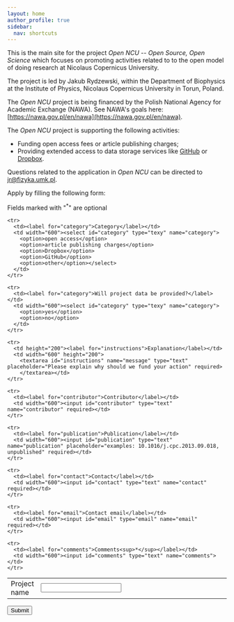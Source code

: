 ```yaml
---
layout: home
author_profile: true
sidebar:
  nav: shortcuts
---
```

This is the main site for the project *Open NCU -- Open Source, Open Science*
which focuses on promoting activities related to to the open model of doing 
research at Nicolaus Copernicus University.

The project is led by Jakub Rydzewski, within the Department of Biophysics 
at the Institute of Physics, Nicolaus Copernicus University in Torun, Poland.

The *Open NCU* project is being financed by the Polish National Agency for
Academic Exchange (NAWA). See NAWA's goals here: 
[https://nawa.gov.pl/en/nawa](https://nawa.gov.pl/en/nawa).

The *Open NCU* project is supporting the following activities:
* Funding open access fees or article publishing charges;
* Providing extended access to data storage services like 
  [GitHub](https://github.com) or [Dropbox](https://dropbox.com).

Questions related to the application in *Open NCU* can be directed to 
<jr@fizyka.umk.pl>. 

Apply by filling the following form:

Fields marked with "<sup>*</sup>" are optional

<form action="https://formspree.io/xyygvnbv" method="POST">
<table>
    <tr>
      <td><label for="name">Project name</label></td>
      <td width="600"><input id="name" type="text" name="projectname" required> </td>
    </tr>

    <tr>
      <td><label for="category">Category</label></td>
      <td width="600"><select id="category" type="texy" name="category">
        <option>open access</option>
        <option>article publishing charges</option>
        <option>Dropbox</option>
        <option>GitHub</option>
        <option>other</option></select> 
      </td>
    </tr>

    <tr>
      <td><label for="category">Will project data be provided?</label></td>
      <td width="600"><select id="category" type="texy" name="category">
        <option>yes</option>
        <option>no</option>
      </td>
    </tr>

    <tr>
      <td height="200"><label for="instructions">Explanation</label></td>
      <td width="600" height="200">
        <textarea id="instructions" name="message" type="text" placeholder="Please explain why should we fund your action" required>
        </textarea></td>
    </tr>

    <tr>
      <td><label for="contributor">Contributor</label></td>
      <td width="600"><input id="contributor" type="text" name="contributor" required></td>
    </tr>

    <tr>
      <td><label for="publication">Publication</label></td>
      <td width="600"><input id="publication" type="text" name="publication" placeholder="examples: 10.1016/j.cpc.2013.09.018, unpublished" required></td>
    </tr>

    <tr>
      <td><label for="contact">Contact</label></td>
      <td width="600"><input id="contact" type="text" name="contact" required></td>
    </tr>

    <tr>
      <td><label for="email">Contact email</label></td>
      <td width="600"><input id="email" type="email" name="email" required></td>
    </tr>

    <tr>
      <td><label for="comments">Comments<sup>*</sup></label></td>
      <td width="600"><input id="comments" type="text" name="comments"></td>
    </tr>

</table>

  <button type="submit">Submit</button>

</form>
